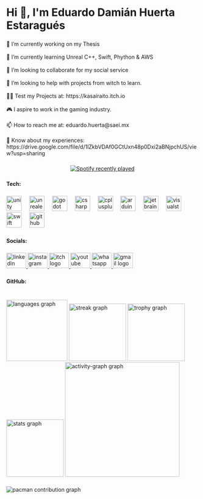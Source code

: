 <h1 align="left">Hi 👾, I'm Eduardo Damián Huerta Estaragués</h1>

###

<p align="left">🔭 I’m currently working on my Thesis<br><br>🌱 I’m currently learning Unreal C++, Swift, Phython & AWS<br><br>👯 I’m looking to collaborate for my social service<br><br>🤝 I’m looking to help with projects from witch to learn.<br><br>👨‍💻 Test my Projects at: https://kasairaito.itch.io<br><br>🎮 I aspire to work in the gaming industry.<br><br>📫 How to reach me at: eduardo.huerta@saei.mx<br><br>📄 Know about my experiences: https://drive.google.com/file/d/1lZkbVDAf0GCtUxn48p0Dxi2aBNjpchUS/view?usp=sharing</p>

###

<div align="center">
  <a href="https://open.spotify.com/user/nupx25tsnfhpgtmb8lk5v9vkz">
    <img src="https://spotify-recently-played-readme.vercel.app/api?user=nupx25tsnfhpgtmb8lk5v9vkz&count=5&unique=true" alt="Spotify recently played" />
  </a>
</div>

###

<h4 align="left">Tech:</h4>

###

<div align="left">
  <img src="https://skillicons.dev/icons?i=unity" height="40" alt="unity logo"  />
  <img width="12" />
  <img src="https://skillicons.dev/icons?i=unreal" height="40" alt="unrealengine logo"  />
  <img width="12" />
  <img src="https://skillicons.dev/icons?i=godot" height="40" alt="godot logo"  />
  <img width="12" />
  <img src="https://cdn.jsdelivr.net/gh/devicons/devicon/icons/csharp/csharp-original.svg" height="40" alt="csharp logo"  />
  <img width="12" />
  <img src="https://cdn.jsdelivr.net/gh/devicons/devicon/icons/cplusplus/cplusplus-original.svg" height="40" alt="cplusplus logo"  />
  <img width="12" />
  <img src="https://skillicons.dev/icons?i=arduino" height="40" alt="arduino logo"  />
  <img width="12" />
  <img src="https://cdn.jsdelivr.net/gh/devicons/devicon/icons/jetbrains/jetbrains-original.svg" height="40" alt="jetbrains logo"  />
  <img width="12" />
  <img src="https://skillicons.dev/icons?i=visualstudio" height="40" alt="visualstudio logo"  />
  <img width="12" />
  <img src="https://skillicons.dev/icons?i=swift" height="40" alt="swift logo"  />
  <img width="12" />
  <img src="https://skillicons.dev/icons?i=github" height="40" alt="github logo"  />
</div>

###

<h4 align="left">Socials:</h4>

###

<div align="left">
  <a href="https://www.linkedin.com/in/eduardo-damián-huerta-estaragués-667791307/" target="_blank">
    <img src="https://raw.githubusercontent.com/maurodesouza/profile-readme-generator/master/src/assets/icons/social/linkedin/default.svg" width="52" height="40" alt="linkedin logo"  />
  </a>
  <a href="https://www.instagram.com/kasairaito?igsh=MW5md251d2wxdGFlYw%3D%3D&utm_source=qr" target="_blank">
    <img src="https://raw.githubusercontent.com/maurodesouza/profile-readme-generator/master/src/assets/icons/social/instagram/default.svg" width="52" height="40" alt="instagram logo"  />
  </a>
  <a href="https://kasairaito.itch.io" target="_blank">
    <img src="https://raw.githubusercontent.com/maurodesouza/profile-readme-generator/master/src/assets/icons/social/itch/default.svg" width="52" height="40" alt="itch logo"  />
  </a>
  <a href="https://youtube.com/@kasairaito?si=iWwsUR6nrkQnJuGH" target="_blank">
    <img src="https://raw.githubusercontent.com/maurodesouza/profile-readme-generator/master/src/assets/icons/social/youtube/default.svg" width="52" height="40" alt="youtube logo"  />
  </a>
  <a href="+52 55 3735 3356" target="_blank">
    <img src="https://raw.githubusercontent.com/maurodesouza/profile-readme-generator/master/src/assets/icons/social/whatsapp/default.svg" width="52" height="40" alt="whatsapp logo"  />
  </a>
  <a href="eduardo.huerta@saei.mx" target="_blank">
    <img src="https://raw.githubusercontent.com/maurodesouza/profile-readme-generator/master/src/assets/icons/social/gmail/default.svg" width="52" height="40" alt="gmail logo"  />
  </a>
</div>

###

<h4 align="left">GitHub:</h4>

###

<br clear="both">

<div align="left">
  <img src="https://github-readme-stats.vercel.app/api/top-langs?username=kasairaito&locale=en&hide_title=true&layout=compact&card_width=320&langs_count=8&theme=dark&hide_border=true&order=2" height="160" alt="languages graph"  />
  <img src="https://streak-stats.demolab.com?user=kasairaito&locale=en&mode=weekly&theme=dark&hide_border=true&border_radius=5&order=3" height="150" alt="streak graph"  />
  <img src="https://github-profile-trophy.vercel.app?username=kasairaito&theme=darkhub&column=-1&row=1&margin-w=8&margin-h=8&no-bg=false&no-frame=true&order=4" height="150" alt="trophy graph"  />
  <img src="https://github-readme-stats.vercel.app/api?username=kasairaito&hide_title=true&hide_rank=false&show_icons=true&include_all_commits=true&count_private=true&disable_animations=false&theme=dark&locale=en&hide_border=true&order=1&custom_title=Stats" height="150" alt="stats graph"  />
  <img src="https://github-readme-activity-graph.vercel.app/graph?username=kasairaito&radius=16&theme=react&area=true&order=5&hide_border=true&hide_title=true&bg_color=151515&title_color=FF79C6&point=FF79C6&area_color=FF79C6&line=FF79C6&color=#C4CBD3" height="300" alt="activity-graph graph"  />
</div>

###

<picture>
  <source media="(prefers-color-scheme: dark)" srcset="https://raw.githubusercontent.com/kasairaito/kasairaito/output/pacman-contribution-graph-dark.svg">
  <source media="(prefers-color-scheme: light)" srcset="https://raw.githubusercontent.com/kasairaito/kasairaito/output/pacman-contribution-graph.svg">
  <img alt="pacman contribution graph" src="https://raw.githubusercontent.com/kasairaito/kasairaito/output/pacman-contribution-graph.svg">
</picture>

###
